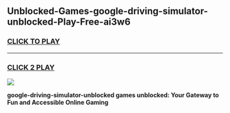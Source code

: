 
## Unblocked-Games-google-driving-simulator-unblocked-Play-Free-ai3w6
<h3>
<a href="https://premium76.site?title=google-driving-simulator-unblocked&ref=21A">CLICK TO PLAY</a></h3>
<hr>

<h3>
<a href="https://premium76.site?title=google-driving-simulator-unblocked&ref=21A">CLICK 2 PLAY</a>
  
</h3>

<a href="https://premium76.site?title=google-driving-simulator-unblocked&ref=21A"><img src="https://clearcache.store/games.png"></a>


**google-driving-simulator-unblocked games unblocked: Your Gateway to Fun and Accessible Online Gaming**
